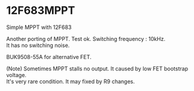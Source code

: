 # 12F683MPPT
Simple MPPT with 12F683  
  
Another porting of MPPT. Test ok. Switching frequency : 10kHz.  
It has no switching noise.  
  
BUK9508-55A for alternative FET.  
  
(Note) Sometimes MPPT stalls no output. It caused by low FET bootstrap voltage.  
It's very rare condition. It may fixed by R9 changes.  
